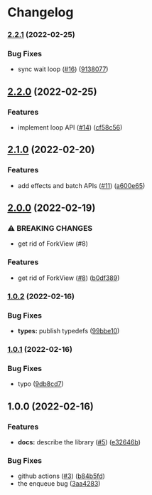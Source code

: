 # Changelog

### [2.2.1](https://www.github.com/Gozala/actor/compare/v2.2.0...v2.2.1) (2022-02-25)


### Bug Fixes

* sync wait loop ([#16](https://www.github.com/Gozala/actor/issues/16)) ([9138077](https://www.github.com/Gozala/actor/commit/9138077b99163b459e6ae4294791f1a6953b7658))

## [2.2.0](https://www.github.com/Gozala/actor/compare/v2.1.0...v2.2.0) (2022-02-25)


### Features

* implement loop API ([#14](https://www.github.com/Gozala/actor/issues/14)) ([cf58c56](https://www.github.com/Gozala/actor/commit/cf58c56b9a2a8b9dbf7cd6f118aeb13ac662b91c))

## [2.1.0](https://www.github.com/Gozala/actor/compare/v2.0.0...v2.1.0) (2022-02-20)


### Features

* add effects and batch APIs ([#11](https://www.github.com/Gozala/actor/issues/11)) ([a600e65](https://www.github.com/Gozala/actor/commit/a600e651e54d396ce9e5b84094020085714eed9a))

## [2.0.0](https://www.github.com/Gozala/actor/compare/v1.0.2...v2.0.0) (2022-02-19)


### ⚠ BREAKING CHANGES

* get rid of ForkView (#8)

### Features

* get rid of ForkView ([#8](https://www.github.com/Gozala/actor/issues/8)) ([b0df389](https://www.github.com/Gozala/actor/commit/b0df389cd707104c081f18ec9d511a92ac5a6744))

### [1.0.2](https://www.github.com/Gozala/actor/compare/v1.0.1...v1.0.2) (2022-02-16)


### Bug Fixes

* **types:** publish typedefs ([99bbe10](https://www.github.com/Gozala/actor/commit/99bbe106d46fea22e5c91df4d6e47a208e0e27f7))

### [1.0.1](https://www.github.com/Gozala/actor/compare/v1.0.0...v1.0.1) (2022-02-16)


### Bug Fixes

* typo ([9db8cd7](https://www.github.com/Gozala/actor/commit/9db8cd70c7fac9d70f574e788a304fe477e5ae39))

## 1.0.0 (2022-02-16)


### Features

* **docs:** describe the library ([#5](https://www.github.com/Gozala/actor/issues/5)) ([e32646b](https://www.github.com/Gozala/actor/commit/e32646b5a6e9a40ecfa6054a86d112ca57b144ac))


### Bug Fixes

* github actions ([#3](https://www.github.com/Gozala/actor/issues/3)) ([b84b5fd](https://www.github.com/Gozala/actor/commit/b84b5fdec22914f7731f355b3418a0684f19bdd2))
* the enqueue bug ([3aa4283](https://www.github.com/Gozala/actor/commit/3aa42836057abf4b9f639f532c14a36367e52bba))
